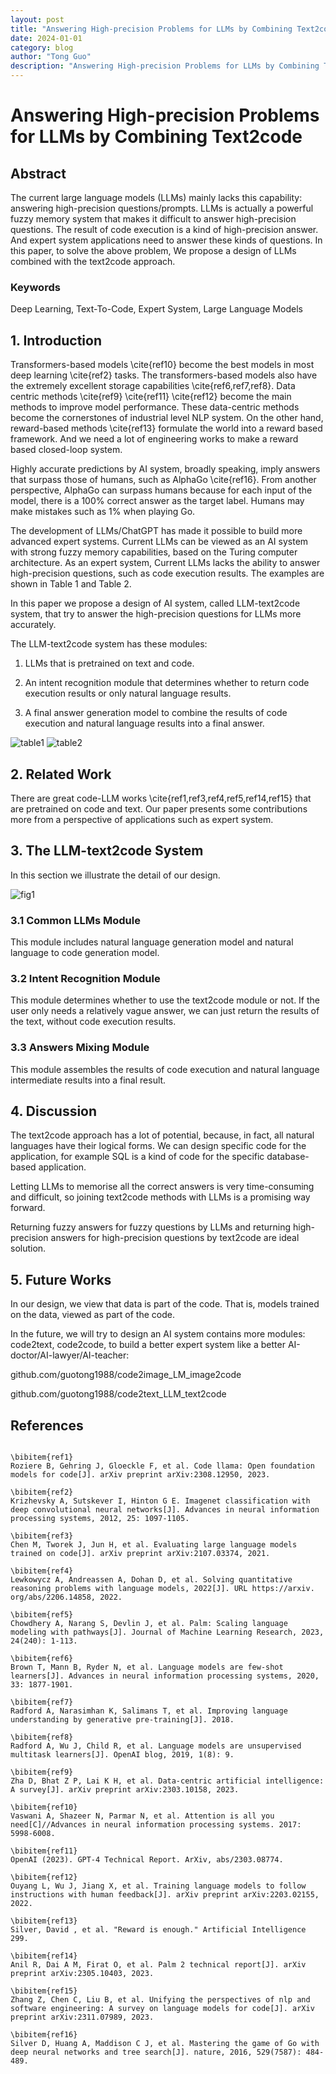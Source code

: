 ```yaml
---
layout: post
title: "Answering High-precision Problems for LLMs by Combining Text2code"
date: 2024-01-01
category: blog
author: "Tong Guo"
description: "Answering High-precision Problems for LLMs by Combining Text2code"
---
```

# Answering High-precision Problems for LLMs by Combining Text2code

## Abstract

The current large language models (LLMs) mainly lacks this capability: answering  high-precision questions/prompts. LLMs is actually a powerful fuzzy memory system that makes it difficult to answer high-precision questions. The result of code execution is a kind of high-precision answer. And expert system applications need to answer these kinds of questions. In this paper, to solve the above problem, We propose a design of LLMs combined with the text2code approach.

### Keywords
Deep Learning, Text-To-Code, Expert System, Large Language Models

## 1. Introduction


Transformers-based models \cite{ref10} become the best models in most deep learning \cite{ref2} tasks. The transformers-based models also have the extremely excellent storage capabilities \cite{ref6,ref7,ref8}. Data centric methods \cite{ref9} \cite{ref11} \cite{ref12} become the main methods to improve model performance. These data-centric methods become the cornerstones of industrial level NLP system. On the other hand, reward-based methods \cite{ref13} formulate the world into a reward based framework. And we need a lot of engineering works to make a reward based closed-loop system.

Highly accurate predictions by AI system, broadly speaking, imply answers that surpass those of humans, such as AlphaGo \cite{ref16}.  From another perspective, AlphaGo can surpass humans because for each input of the model, there is a 100% correct answer as the target label.  Humans may make mistakes such as 1% when playing Go.

The development of LLMs/ChatGPT has made it possible to build more advanced expert systems. Current LLMs can be viewed as an AI system with strong fuzzy memory capabilities, based on the Turing computer architecture. As an expert system, Current LLMs lacks the ability to answer high-precision questions, such as code execution results. The examples are shown in Table 1 and Table 2.

In this paper we propose a design of AI system, called LLM-text2code system, that try to answer the high-precision questions for LLMs more accurately.

The LLM-text2code system has these modules:

1) LLMs that is pretrained on text and code.

2) An intent recognition module that determines whether to return code execution results or only natural language results.

3) A final answer generation model to combine the results of code execution and natural language results into a final answer.

![table1](/assets/png/text2code/table1.png)
![table2](/assets/png/text2code/table2.png)

## 2. Related Work

There are great code-LLM works \cite{ref1,ref3,ref4,ref5,ref14,ref15} that are pretrained on code and text. Our paper presents some contributions more from a perspective of applications such as expert system.

## 3. The LLM-text2code System
In this section we illustrate the detail of our design.

![fig1](/assets/png/text2code/fig1.png)

### 3.1 Common LLMs Module
This module includes natural language generation model and natural language to code generation model.

### 3.2 Intent Recognition Module
This module determines whether to use the text2code module or not. If the user only needs a relatively vague answer, we can just return the results of the text, without code execution results.

### 3.3 Answers Mixing Module
This module assembles the results of code execution and natural language intermediate results into a final result.

## 4. Discussion
The text2code approach has a lot of potential, because, in fact, all natural languages have their logical forms. We can design specific code for the application, for example SQL is a kind of code for the specific database-based application.

Letting LLMs to memorise all the correct answers is very time-consuming and difficult, so joining text2code methods with LLMs is a promising way forward.

Returning fuzzy answers for fuzzy questions by LLMs and returning high-precision answers for high-precision questions by text2code are ideal solution.

## 5. Future Works
In our design, we view that data is part of the code. That is, models trained on the data, viewed as part of the code.

In the future, we will try to design an AI system contains more modules: code2text, code2code, to build a better expert system like a better AI-doctor/AI-lawyer/AI-teacher:

github.com/guotong1988/code2image\_LM\_image2code

github.com/guotong1988/code2text\_LLM\_text2code

## References

```

\bibitem{ref1}
Roziere B, Gehring J, Gloeckle F, et al. Code llama: Open foundation models for code[J]. arXiv preprint arXiv:2308.12950, 2023.

\bibitem{ref2}
Krizhevsky A, Sutskever I, Hinton G E. Imagenet classification with deep convolutional neural networks[J]. Advances in neural information processing systems, 2012, 25: 1097-1105.

\bibitem{ref3}
Chen M, Tworek J, Jun H, et al. Evaluating large language models trained on code[J]. arXiv preprint arXiv:2107.03374, 2021.

\bibitem{ref4}
Lewkowycz A, Andreassen A, Dohan D, et al. Solving quantitative reasoning problems with language models, 2022[J]. URL https://arxiv. org/abs/2206.14858, 2022.

\bibitem{ref5}
Chowdhery A, Narang S, Devlin J, et al. Palm: Scaling language modeling with pathways[J]. Journal of Machine Learning Research, 2023, 24(240): 1-113.

\bibitem{ref6}
Brown T, Mann B, Ryder N, et al. Language models are few-shot learners[J]. Advances in neural information processing systems, 2020, 33: 1877-1901.

\bibitem{ref7}
Radford A, Narasimhan K, Salimans T, et al. Improving language understanding by generative pre-training[J]. 2018.

\bibitem{ref8}
Radford A, Wu J, Child R, et al. Language models are unsupervised multitask learners[J]. OpenAI blog, 2019, 1(8): 9.

\bibitem{ref9}
Zha D, Bhat Z P, Lai K H, et al. Data-centric artificial intelligence: A survey[J]. arXiv preprint arXiv:2303.10158, 2023.

\bibitem{ref10}
Vaswani A, Shazeer N, Parmar N, et al. Attention is all you need[C]//Advances in neural information processing systems. 2017: 5998-6008.

\bibitem{ref11}
OpenAI (2023). GPT-4 Technical Report. ArXiv, abs/2303.08774.

\bibitem{ref12}
Ouyang L, Wu J, Jiang X, et al. Training language models to follow instructions with human feedback[J]. arXiv preprint arXiv:2203.02155, 2022.

\bibitem{ref13}
Silver, David , et al. "Reward is enough." Artificial Intelligence 299.

\bibitem{ref14}
Anil R, Dai A M, Firat O, et al. Palm 2 technical report[J]. arXiv preprint arXiv:2305.10403, 2023.

\bibitem{ref15}
Zhang Z, Chen C, Liu B, et al. Unifying the perspectives of nlp and software engineering: A survey on language models for code[J]. arXiv preprint arXiv:2311.07989, 2023.

\bibitem{ref16}
Silver D, Huang A, Maddison C J, et al. Mastering the game of Go with deep neural networks and tree search[J]. nature, 2016, 529(7587): 484-489.
```

 
